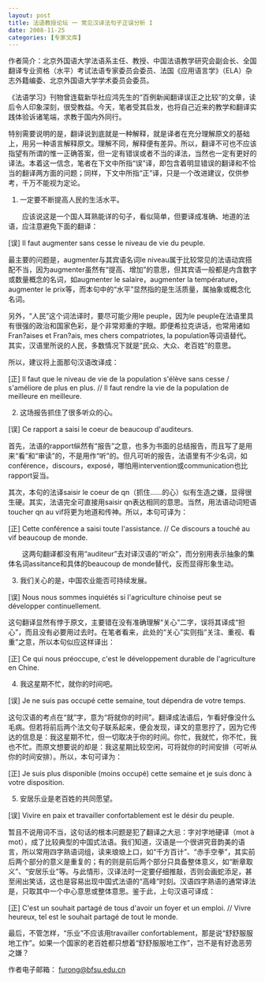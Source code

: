 ```yaml
---
layout: post
title: 法语教授论坛 一 常见汉译法句子正误分析 I
date: 2008-11-25
categories: [专家文库]  
---
```


作者简介：北京外国语大学法语系主任、教授、中国法语教学研究会副会长、全国翻译专业资格（水平）考试法语专家委员会委员、法国《应用语言学》（ELA）杂志外籍编委、北京外国语大学学术委员会委员。



《法语学习》刊物曾连载新华社应鸿先生的“百例新闻翻译误正之比较”的文章，读后令人印象深刻，很受教益。今天，笔者受其启发，也将自己近来的教学和翻译实践体验诉诸笔端，求教于国内外同行。

特别需要说明的是，翻译说到底就是一种解释，就是译者在充分理解原文的基础上，用另一种语言解释原文。理解不同，解释便有差异。所以，翻译不可也不应该指望有所谓的惟一正确答案，但一定有错误或者不当的译法，当然也一定有更好的译法。本着这一信念，笔者在下文中所指“误”译，即包含着明显错误的翻译和不恰当的翻译两方面的问题；同样，下文中所指“正”译，只是一个改进建议，仅供参考，千万不能视为定论。

1. 一定要不断提高人民的生活水平。

　　应该说这是一个国人耳熟能详的句子，看似简单，但要译成准确、地道的法语，应注意避免下面的翻译：

[误] Il faut augmenter sans cesse le niveau de vie du peuple.

最主要的问题是，augmenter与其宾语名词le niveau属于比较常见的法语动宾搭配不当，因为augmenter虽然有“提高、增加”的意思，但其宾语一般都是内含数字或数量概念的名词，如augmenter le salaire，augmenter la température，augmenter le prix等，而本句中的“水平”显然指的是生活质量，属抽象或概念化名词。

另外，“人民”这个词法译时，要尽可能少用le peuple，因为le peuple在法语里具有很强的政治和国家色彩，是个非常郑重的字眼。即便希拉克讲话，也常用诸如Fran?aises et Fran?ais, mes chers compatriotes, la population等词语替代。其实，汉语里所说的人民，多数情况下就是“民众、大众、老百姓”的意思。

所以，建议将上面那句汉语改译成：

[正] Il faut que le niveau de vie de la population s'élève sans cesse / s'améliore de plus en plus. // Il faut rendre la vie de la population de meilleure en meilleure.

2. 这场报告抓住了很多听众的心。

[误] Ce rapport a saisi le coeur de beaucoup d'auditeurs.

首先，法语的rapport纵然有“报告”之意，也多为书面的总结报告，而且写了是用来“看”和“审读”的，不是用作“听”的。但凡可听的报告，法语里有不少名词，如conférence，discours，exposé，哪怕用intervention或communication也比rapport妥当。

其次，本句的法译saisir le coeur de qn（抓住……的心）似有生造之嫌，显得很生硬。其实，法语完全可直接用saisir qn表达相同的意思。当然，用法语动词短语toucher qn au vif将更为地道和传神。所以，本句可译为：

[正] Cette conférence a saisi toute l'assistance. // Ce discours a touché au vif beaucoup de monde.

　　这两句翻译都没有用“auditeur”去对译汉语的“听众”，而分别用表示抽象的集体名词assitance和具体的beaucoup de monde替代，反而显得形象生动。

3. 我们关心的是，中国农业能否可持续发展。

[误] Nous nous sommes inquiétés si l'agriculture chinoise peut se développer continuellement.

这句翻译显然有悖于原文，主要错在没有准确理解“关心”二字，误将其译成“担心”，而且没有必要用过去时。在笔者看来，此处的“关心”实则指“关注、重视、看重”之意，所以本句似应这样译出：

[正] Ce qui nous préoccupe, c'est le développement durable de l'agriculture en Chine.

4. 我这星期不忙，就你的时间吧。

[误] Je ne suis pas occupé cette semaine, tout dépendra de votre temps.

这句汉语的考点在“就”字，意为“将就你的时间”。翻译成法语后，乍看好像没什么毛病。但若将前后两个法文句子联系起来，便会发现，译文的意思拧了，因为它传达的信息是：我这星期不忙，但一切取决于你的时间。你忙，我就忙，你不忙，我也不忙。而原文想要说的却是：我这星期比较空闲，可将就你的时间安排（可听从你的时间安排）。所以，本句可译为：

[正] Je suis plus disponible (moins occupé) cette semaine et je suis donc à votre disposition.

5. 安居乐业是老百姓的共同愿望。

[误] Vivire en paix et travailler confortablement est le désir du peuple.

暂且不说用词不当，这句话的根本问题是犯了翻译之大忌：字对字地硬译（mot à mot），成了比较典型的中国式法语。我们知道，汉语是一个很讲究音韵美的语言，所以常用四字熟语词组，读来琅琅上口，如“千方百计”、“赤手空拳”，其实前后两个部分的意义是重复的；有的则是前后两个部分只具备整体意义，如“断章取义”、“安居乐业”等。与此情形，汉译法时一定要仔细推敲，否则会画蛇添足，甚至闹出笑话，这也是容易出现中国式法语的“高峰”时刻。汉语四字熟语的通常译法是，只取其中一个中心意思或整体意思。鉴于此，上句汉语可译成：

[正] C'est un souhait partagé de tous d'avoir un foyer et un emploi. // Vivre heureux, tel est le souhait partagé de tout le monde.

最后，不管怎样，“乐业”不应该用travailler confortablement，那是说“舒舒服服地工作”。如果一个国家的老百姓都只想着“舒舒服服地工作”，岂不是有好逸恶劳之嫌？

作者电子邮箱： furong@bfsu.edu.cn
